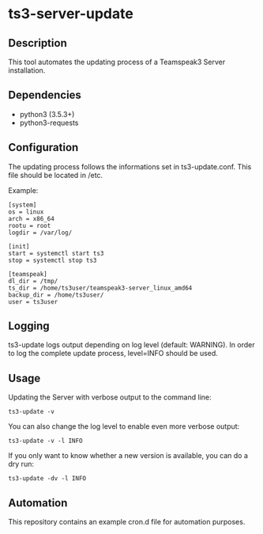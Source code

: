 # ts3-server-update

## Description

This tool automates the updating process of a Teamspeak3 Server installation.

## Dependencies

* python3 (3.5.3+)
* python3-requests

## Configuration

The updating process follows the informations set in ts3-update.conf. This file should be located in /etc.

Example:
```
[system]
os = linux
arch = x86_64
rootu = root
logdir = /var/log/

[init]
start = systemctl start ts3
stop = systemctl stop ts3

[teamspeak]
dl_dir = /tmp/
ts_dir = /home/ts3user/teamspeak3-server_linux_amd64
backup_dir = /home/ts3user/
user = ts3user
```

## Logging

ts3-update logs output depending on log level (default: WARNING). In order to log the complete update process, level=INFO should be used.

## Usage

Updating the Server with verbose output to the command line:
```
ts3-update -v
```

You can also change the log level to enable even more verbose output:
```
ts3-update -v -l INFO
```

If you only want to know whether a new version is available, you can do a dry run:
```
ts3-update -dv -l INFO
```

## Automation

This repository contains an example cron.d file for automation purposes. 
